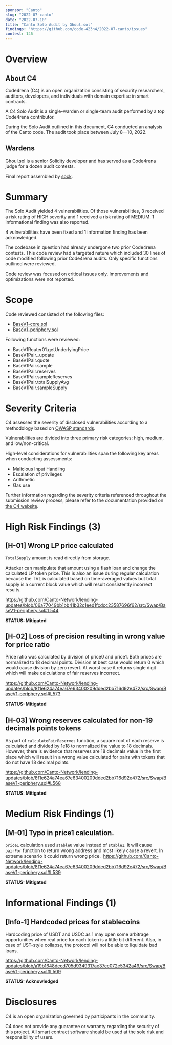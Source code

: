 ```yaml
---
sponsor: "Canto"
slug: "2022-07-canto"
date: "2022-07-10"  
title: "Canto Solo Audit by Ghoul.sol"
findings: "https://github.com/code-423n4/2022-07-canto/issues"
contest: 146
---
```


# Overview

## About C4

Code4rena (C4) is an open organization consisting of security researchers, auditors, developers, and individuals with domain expertise in smart contracts.

A C4 Solo Audit is a single-warden or single-team audit performed by a top Code4rena contributor.

During the Solo Audit outlined in this document, C4 conducted an analysis of the Canto code. The audit took place between July 8—10, 2022.

## Wardens

Ghoul.sol is a senior Solidity developer and has served as a Code4rena judge for a dozen audit contests.

Final report assembled by [sock](https://twitter.com/sockdrawermoney).

# Summary

The Solo Audit yielded 4 vulnerabilities. Of those vulnerabilities, 3 received a risk rating of HIGH severity and 1 received a risk rating of MEDIUM. 1 informational finding was also reported. 

4 vulnerabilities have been fixed and 1 information finding has been acknowledged.

The codebase in question had already undergone two prior Code4rena contests. This code review had a targeted nature which included 30 lines of code modified following prior Code4rena audits. Only specific functions outlined were reviewed.

Code review was focused on critical issues only. Improvements and optimizations were not reported.

# Scope

Code reviewed consisted of the following files:

- [BaseV1-core.sol](https://github.com/Canto-Network/lending-updates/blob/main/src/Swap/BaseV1-core.sol)
- [BaseV1-periphery.sol](https://github.com/Canto-Network/lending-updates/blob/main/src/Swap/BaseV1-periphery.sol)

Following functions were reviewed:

- BaseV1Router01.getUnderlyingPrice
- BaseV1Pair._update
- BaseV1Pair.quote
- BaseV1Pair.sample
- BaseV1Pair.reserves
- BaseV1Pair.sampleReserves
- BaseV1Pair.totalSupplyAvg
- BaseV1Pair.sampleSupply

# Severity Criteria

C4 assesses the severity of disclosed vulnerabilities according to a methodology based on [OWASP standards](https://owasp.org/www-community/OWASP_Risk_Rating_Methodology).

Vulnerabilities are divided into three primary risk categories: high, medium, and low/non-critical.

High-level considerations for vulnerabilities span the following key areas when conducting assessments:

- Malicious Input Handling
- Escalation of privileges
- Arithmetic
- Gas use

Further information regarding the severity criteria referenced throughout the submission review process, please refer to the documentation provided on [the C4 website](https://code4rena.com).

# High Risk Findings (3)

## [H-01] Wrong LP price calculated

`TotalSupply` amount is read directly from storage. 

Attacker can manipulate that amount using a flash loan and change the calculated LP token price. This is also an issue during regular calculation because the TVL is calculated based on time-averaged values but total supply is a current block value which will result consistently incorrect results.

https://github.com/Canto-Network/lending-updates/blob/06a77049bb1bb41b32c1eed1fcdcc23587696f62/src/Swap/BaseV1-periphery.sol#L544

**STATUS: Mitigated**

## [H-02] Loss of precision resulting in wrong value for price ratio

Price ratio was calculated by division of price0 and price1. Both prices are normalized to 18 decimal points. Division at best case would return 0 which would cause division by zero revert. At worst case it returns single digit which will make calculations of fair reserves incorrect.

https://github.com/Canto-Network/lending-updates/blob/8f1e624a74ea67e63400209dded2bb716d92e472/src/Swap/BaseV1-periphery.sol#L573

**STATUS: Mitigated**

## [H-03] Wrong reserves calculated for non-19 decimals points tokens
As part of `calculateFairReserves` function, a square root of each reserve is calculated and divided by 1e18 to normalized the value to 18 decimals. However, there is evidence that reserves are 18 decimals value in the first place which will result in a wrong value calculated for pairs with tokens that do not have 18 decimal points. 

https://github.com/Canto-Network/lending-updates/blob/8f1e624a74ea67e63400209dded2bb716d92e472/src/Swap/BaseV1-periphery.sol#L568

**STATUS: Mitigated**

# Medium Risk Findings (1)

## [M-01] Typo in price1 calculation.

`price1` calculation used `stable0` value instead of `stable1`. It will cause `pairFor` function to return wrong address and most likely cause a revert. In extreme scenario it could return wrong price.
 https://github.com/Canto-Network/lending-updates/blob/8f1e624a74ea67e63400209dded2bb716d92e472/src/Swap/BaseV1-periphery.sol#L539

**STATUS: Mitigated**

# Informational Findings (1)

## [Info-1] Hardcoded prices for stablecoins

Hardcoding price of USDT and USDC as 1 may open some arbitrage opportunities when real price for each token is a little bit different. Also, in case of UST-style collapse, the protocol will not be able to liquidate bad loans.

https://github.com/Canto-Network/lending-updates/blob/a19b1648decd705d9349317ae37cc072e5342a49/src/Swap/BaseV1-periphery.sol#L509

**STATUS: Acknowledged**

# Disclosures

C4 is an open organization governed by participants in the community.

C4 does not provide any guarantee or warranty regarding the security of this project. All smart contract software should be used at the sole risk and responsibility of users.
